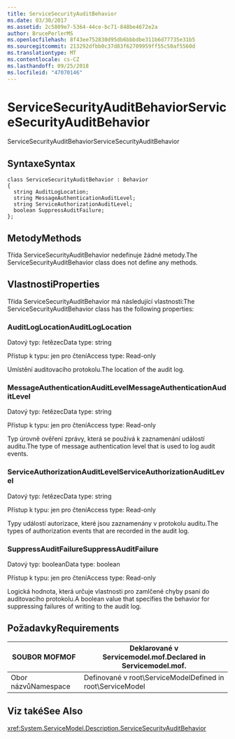 ```yaml
---
title: ServiceSecurityAuditBehavior
ms.date: 03/30/2017
ms.assetid: 2c5809e7-5364-44ce-bc71-848be4672e2a
author: BrucePerlerMS
ms.openlocfilehash: 8f43ee752830d95db6bbbdbe311b6d77735e31b5
ms.sourcegitcommit: 213292dfbb0c37d83f62709959ff55c50af5560d
ms.translationtype: MT
ms.contentlocale: cs-CZ
ms.lasthandoff: 09/25/2018
ms.locfileid: "47070146"
---
```

# <a name="servicesecurityauditbehavior"></a><span data-ttu-id="987b3-102">ServiceSecurityAuditBehavior</span><span class="sxs-lookup"><span data-stu-id="987b3-102">ServiceSecurityAuditBehavior</span></span>
<span data-ttu-id="987b3-103">ServiceSecurityAuditBehavior</span><span class="sxs-lookup"><span data-stu-id="987b3-103">ServiceSecurityAuditBehavior</span></span>  
  
## <a name="syntax"></a><span data-ttu-id="987b3-104">Syntaxe</span><span class="sxs-lookup"><span data-stu-id="987b3-104">Syntax</span></span>  
  
```  
class ServiceSecurityAuditBehavior : Behavior  
{  
  string AuditLogLocation;  
  string MessageAuthenticationAuditLevel;  
  string ServiceAuthorizationAuditLevel;  
  boolean SuppressAuditFailure;  
};  
```  
  
## <a name="methods"></a><span data-ttu-id="987b3-105">Metody</span><span class="sxs-lookup"><span data-stu-id="987b3-105">Methods</span></span>  
 <span data-ttu-id="987b3-106">Třída ServiceSecurityAuditBehavior nedefinuje žádné metody.</span><span class="sxs-lookup"><span data-stu-id="987b3-106">The ServiceSecurityAuditBehavior class does not define any methods.</span></span>  
  
## <a name="properties"></a><span data-ttu-id="987b3-107">Vlastnosti</span><span class="sxs-lookup"><span data-stu-id="987b3-107">Properties</span></span>  
 <span data-ttu-id="987b3-108">Třída ServiceSecurityAuditBehavior má následující vlastnosti:</span><span class="sxs-lookup"><span data-stu-id="987b3-108">The ServiceSecurityAuditBehavior class has the following properties:</span></span>  
  
### <a name="auditloglocation"></a><span data-ttu-id="987b3-109">AuditLogLocation</span><span class="sxs-lookup"><span data-stu-id="987b3-109">AuditLogLocation</span></span>  
 <span data-ttu-id="987b3-110">Datový typ: řetězec</span><span class="sxs-lookup"><span data-stu-id="987b3-110">Data type: string</span></span>  
  
 <span data-ttu-id="987b3-111">Přístup k typu: jen pro čtení</span><span class="sxs-lookup"><span data-stu-id="987b3-111">Access type: Read-only</span></span>  
  
 <span data-ttu-id="987b3-112">Umístění auditovacího protokolu.</span><span class="sxs-lookup"><span data-stu-id="987b3-112">The location of the audit log.</span></span>  
  
### <a name="messageauthenticationauditlevel"></a><span data-ttu-id="987b3-113">MessageAuthenticationAuditLevel</span><span class="sxs-lookup"><span data-stu-id="987b3-113">MessageAuthenticationAuditLevel</span></span>  
 <span data-ttu-id="987b3-114">Datový typ: řetězec</span><span class="sxs-lookup"><span data-stu-id="987b3-114">Data type: string</span></span>  
  
 <span data-ttu-id="987b3-115">Přístup k typu: jen pro čtení</span><span class="sxs-lookup"><span data-stu-id="987b3-115">Access type: Read-only</span></span>  
  
 <span data-ttu-id="987b3-116">Typ úrovně ověření zprávy, která se používá k zaznamenání událostí auditu.</span><span class="sxs-lookup"><span data-stu-id="987b3-116">The type of message authentication level that is used to log audit events.</span></span>  
  
### <a name="serviceauthorizationauditlevel"></a><span data-ttu-id="987b3-117">ServiceAuthorizationAuditLevel</span><span class="sxs-lookup"><span data-stu-id="987b3-117">ServiceAuthorizationAuditLevel</span></span>  
 <span data-ttu-id="987b3-118">Datový typ: řetězec</span><span class="sxs-lookup"><span data-stu-id="987b3-118">Data type: string</span></span>  
  
 <span data-ttu-id="987b3-119">Přístup k typu: jen pro čtení</span><span class="sxs-lookup"><span data-stu-id="987b3-119">Access type: Read-only</span></span>  
  
 <span data-ttu-id="987b3-120">Typy událostí autorizace, které jsou zaznamenány v protokolu auditu.</span><span class="sxs-lookup"><span data-stu-id="987b3-120">The types of authorization events that are recorded in the audit log.</span></span>  
  
### <a name="suppressauditfailure"></a><span data-ttu-id="987b3-121">SuppressAuditFailure</span><span class="sxs-lookup"><span data-stu-id="987b3-121">SuppressAuditFailure</span></span>  
 <span data-ttu-id="987b3-122">Datový typ: boolean</span><span class="sxs-lookup"><span data-stu-id="987b3-122">Data type: boolean</span></span>  
  
 <span data-ttu-id="987b3-123">Přístup k typu: jen pro čtení</span><span class="sxs-lookup"><span data-stu-id="987b3-123">Access type: Read-only</span></span>  
  
 <span data-ttu-id="987b3-124">Logická hodnota, která určuje vlastnosti pro zamlčené chyby psaní do auditovacího protokolu.</span><span class="sxs-lookup"><span data-stu-id="987b3-124">A boolean value that specifies the behavior for suppressing failures of writing to the audit log.</span></span>  
  
## <a name="requirements"></a><span data-ttu-id="987b3-125">Požadavky</span><span class="sxs-lookup"><span data-stu-id="987b3-125">Requirements</span></span>  
  
|<span data-ttu-id="987b3-126">SOUBOR MOF</span><span class="sxs-lookup"><span data-stu-id="987b3-126">MOF</span></span>|<span data-ttu-id="987b3-127">Deklarované v Servicemodel.mof.</span><span class="sxs-lookup"><span data-stu-id="987b3-127">Declared in Servicemodel.mof.</span></span>|  
|---------|-----------------------------------|  
|<span data-ttu-id="987b3-128">Obor názvů</span><span class="sxs-lookup"><span data-stu-id="987b3-128">Namespace</span></span>|<span data-ttu-id="987b3-129">Definované v root\ServiceModel</span><span class="sxs-lookup"><span data-stu-id="987b3-129">Defined in root\ServiceModel</span></span>|  
  
## <a name="see-also"></a><span data-ttu-id="987b3-130">Viz také</span><span class="sxs-lookup"><span data-stu-id="987b3-130">See Also</span></span>  
 <xref:System.ServiceModel.Description.ServiceSecurityAuditBehavior>
